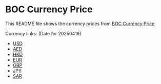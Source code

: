# BOC Currency Price

This README file shows the currency prices from [BOC Currency Price](https://www.boc.cn/sourcedb/whpj/).

Currency links: (Date for 20250419)

- [USD](https://bocurrencyprice.techina.science/BOC_CURRENCY_PRICE/USD/20250419.json)
- [AED](https://bocurrencyprice.techina.science/BOC_CURRENCY_PRICE/AED/20250419.json)
- [HKD](https://bocurrencyprice.techina.science/BOC_CURRENCY_PRICE/HKD/20250419.json)
- [EUR](https://bocurrencyprice.techina.science/BOC_CURRENCY_PRICE/EUR/20250419.json)
- [GBP](https://bocurrencyprice.techina.science/BOC_CURRENCY_PRICE/GBP/20250419.json)
- [JPY](https://bocurrencyprice.techina.science/BOC_CURRENCY_PRICE/JPY/20250419.json)
- [SAR](https://bocurrencyprice.techina.science/BOC_CURRENCY_PRICE/SAR/20250419.json)
